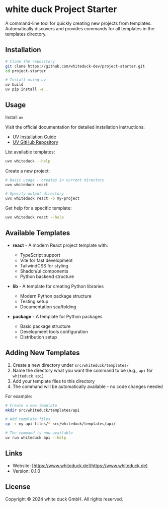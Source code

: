 # white duck Project Starter

A command-line tool for quickly creating new projects from templates. Automatically discovers and provides commands for all templates in the templates directory.

## Installation

```bash
# Clone the repository
git clone https://github.com/whiteduck-dev/project-starter.git
cd project-starter

# Install using uv
uv build
uv pip install -e .
```

## Usage

Install `uv`

Visit the official documentation for detailed installation instructions:
- [UV Installation Guide](https://docs.astral.sh/uv/)
- [UV GitHub Repository](https://github.com/astral-sh/uv)

List available templates:
```bash
uvx whiteduck --help
```

Create a new project:
```bash
# Basic usage - creates in current directory
uvx whiteduck react

# Specify output directory
uvx whiteduck react -o my-project
```

Get help for a specific template:
```bash
uvx whiteduck react --help
```

## Available Templates

- **react** - A modern React project template with:
  - TypeScript support
  - Vite for fast development
  - TailwindCSS for styling
  - Shadcn/ui components
  - Python backend structure

- **lib** - A template for creating Python libraries
  - Modern Python package structure
  - Testing setup
  - Documentation scaffolding

- **package** - A template for Python packages
  - Basic package structure
  - Development tools configuration
  - Distribution setup

## Adding New Templates

1. Create a new directory under `src/whiteduck/templates/`
2. Name the directory what you want the command to be (e.g., `api` for `whiteduck api`)
3. Add your template files to this directory
4. The command will be automatically available - no code changes needed

For example:
```bash
# Create a new template
mkdir src/whiteduck/templates/api

# Add template files
cp -r my-api-files/* src/whiteduck/templates/api/

# The command is now available
uv run whiteduck api --help
```

## Links

- Website: [https://www.whiteduck.de](https://www.whiteduck.de)
- Version: 0.1.0

## License

Copyright © 2024 white duck GmbH. All rights reserved.
